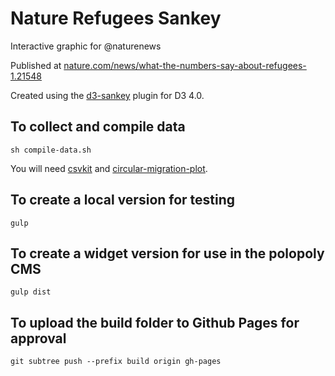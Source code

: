 # Nature Refugees Sankey

Interactive graphic for @naturenews

Published at [nature.com/news/what-the-numbers-say-about-refugees-1.21548](http://www.nature.com/news/what-the-numbers-say-about-refugees-1.21548)

Created using the [d3-sankey](https://github.com/d3/d3-sankey) plugin for D3 4.0.

## To collect and compile data

	sh compile-data.sh

You will need [csvkit](https://csvkit.readthedocs.io/en/749/) and [circular-migration-plot](https://github.com/null2/circular-migration-plot).

## To create a local version for testing

	gulp

## To create a widget version for use in the polopoly CMS

	gulp dist

## To upload the build folder to Github Pages for approval

	git subtree push --prefix build origin gh-pages

